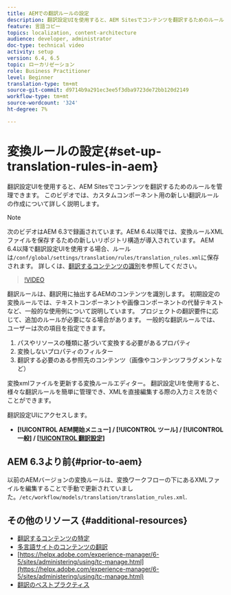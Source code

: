 ```yaml
---
title: AEMでの翻訳ルールの設定
description: 翻訳設定UIを使用すると、AEM Sitesでコンテンツを翻訳するためのルールを管理できます。 このビデオでは、カスタムコンポーネント用の新しい翻訳ルールの作成について詳しく説明します。
feature: 言語コピー
topics: localization, content-architecture
audience: developer, administrator
doc-type: technical video
activity: setup
version: 6.4, 6.5
topic: ローカリゼーション
role: Business Practitioner
level: Beginner
translation-type: tm+mt
source-git-commit: d9714b9a291ec3ee5f3dba9723de72bb120d2149
workflow-type: tm+mt
source-wordcount: '324'
ht-degree: 7%

---
```



# 変換ルールの設定{#set-up-translation-rules-in-aem}

翻訳設定UIを使用すると、AEM Sitesでコンテンツを翻訳するためのルールを管理できます。 このビデオでは、カスタムコンポーネント用の新しい翻訳ルールの作成について詳しく説明します。

>[!NOTE]
>
> 次のビデオはAEM 6.3で録画されています。AEM 6.4以降では、変換ルールXMLファイルを保存するための新しいリポジトリ構造が導入されています。 AEM 6.4以降で翻訳設定UIを使用する場合、ルールは`/conf/global/settings/translation/rules/translation_rules.xml`に保存されます。 詳しくは、[翻訳するコンテンツの識別](https://helpx.adobe.com/experience-manager/6-5/sites/administering/using/tc-rules.html)を参照してください。

>[!VIDEO](https://video.tv.adobe.com/v/18135/?quality=9&learn=on)

翻訳ルールは、翻訳用に抽出するAEMのコンテンツを識別します。 初期設定の変換ルールでは、テキストコンポーネントや画像コンポーネントの代替テキストなど、一般的な使用例について説明しています。 プロジェクトの翻訳要件に応じて、追加のルールが必要になる場合があります。 一般的な翻訳ルールでは、ユーザーは次の項目を指定できます。

1. パスやリソースの種類に基づいて変換する必要があるプロパティ
2. 変換しないプロパティのフィルター
3. 翻訳する必要のある参照先のコンテンツ（画像やコンテンツフラグメントなど）

変換xmlファイルを更新する変換ルールエディター。 翻訳設定UIを使用すると、様々な翻訳ルールを簡単に管理でき、XMLを直接編集する際の入力ミスを防ぐことができます。

翻訳設定UIにアクセスします。

* **[!UICONTROL AEM開始メニュー] / [!UICONTROL ツール] / [!UICONTROL 一般] / [[!UICONTROL 翻訳設定]](http://localhost:4502/libs/cq/translation/translationrules/contexts.html)**

## AEM 6.3より前{#prior-to-aem}

以前のAEMバージョンの変換ルールは、変換ワークフローの下にあるXMLファイルを編集することで手動で更新されていました。`/etc/workflow/models/translation/translation_rules.xml`.

## その他のリソース {#additional-resources}

* [翻訳するコンテンツの特定](https://helpx.adobe.com/experience-manager/6-5/sites/administering/using/tc-rules.html)
* [多言語サイトのコンテンツの翻訳](https://helpx.adobe.com/experience-manager/6-5/sites/administering/using/translation.html)
* [https://helpx.adobe.com/experience-manager/6-5/sites/administering/using/tc-manage.html](https://helpx.adobe.com/experience-manager/6-5/sites/administering/using/tc-manage.html)
* [翻訳のベストプラクティス](https://helpx.adobe.com/experience-manager/6-5/sites/administering/using/tc-bp.html)
